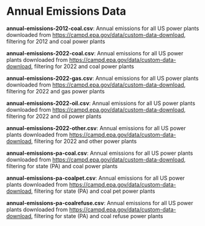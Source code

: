 # Annual Emissions Data 

__annual-emissions-2012-coal.csv__: Annual emissions for all US power plants downloaded from https://campd.epa.gov/data/custom-data-download, filtering for 2012 and coal power plants 

__annual-emissions-2022-coal.csv__: Annual emissions for all US power plants downloaded from https://campd.epa.gov/data/custom-data-download, filtering for 2022 and coal power plants 

__annual-emissions-2022-gas.csv__: Annual emissions for all US power plants downloaded from https://campd.epa.gov/data/custom-data-download, filtering for 2022 and gas power plants 

__annual-emissions-2022-oil.csv__: Annual emissions for all US power plants downloaded from https://campd.epa.gov/data/custom-data-download, filtering for 2022 and oil power plants 

__annual-emissions-2022-other.csv__: Annual emissions for all US power plants downloaded from https://campd.epa.gov/data/custom-data-download, filtering for 2022 and other power plants 

__annual-emissions-pa-coal.csv__: Annual emissions for all US power plants downloaded from https://campd.epa.gov/data/custom-data-download, filtering for state (PA) and coal power plants 

__annual-emissions-pa-coalpet.csv__: Annual emissions for all US power plants downloaded from https://campd.epa.gov/data/custom-data-download, filtering for state (PA) and coal pet power plants 

__annual-emissions-pa-coalrefuse.csv__: Annual emissions for all US power plants downloaded from https://campd.epa.gov/data/custom-data-download, filtering for state (PA) and coal refuse power plants 


